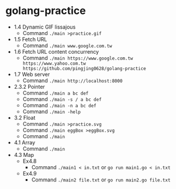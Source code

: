 # golang-practice

- 1.4 Dynamic GIF lissajous
  - Command  `./main >practice.gif`
- 1.5 Fetch URL
  - Command  `./main www.google.com.tw`
- 1.6 Fetch URL content concurrency
  - Command  `./main https://www.google.com.tw https://www.yahoo.com.tw https://github.com/pingjing0628/golang-practice`
- 1.7 Web server
  - Command  `./main http://localhost:8000`
- 2.3.2 Pointer
  - Command  `./main a bc def`
  - Command  `./main -s / a bc def`
  - Command  `./main -n a bc def`
  - Command  `./main -help`
- 3.2 Float
  - Command  `./main >practice.svg`
  - Command  `./main eggBox >eggBox.svg`
  - Command  `./main`
- 4.1 Array
  - Command  `./main`
- 4.3 Map
  - Ex4.8
    - Command  `./main1 < in.txt` or `go run main1.go < in.txt`
  - Ex4.9
    - Command  `./main2 file.txt` or `go run main2.go file.txt`